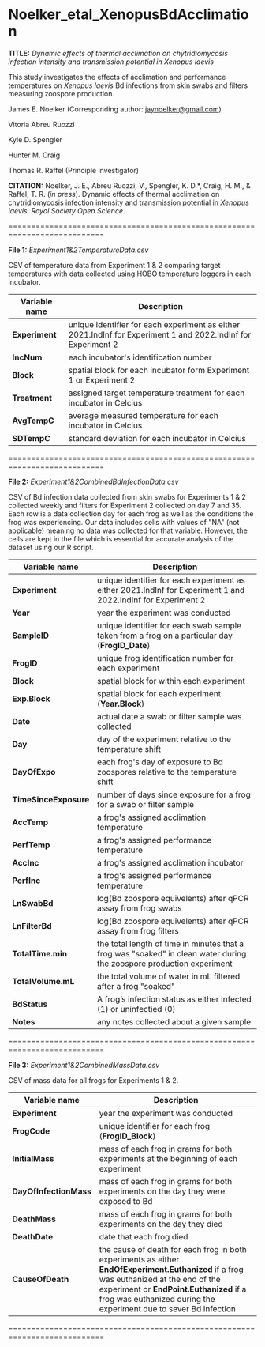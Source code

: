 # Noelker_etal_XenopusBdAcclimation
**TITLE:** _Dynamic effects of thermal acclimation on chytridiomycosis infection intensity and transmission potential in Xenopus laevis_

This study investigates the effects of acclimation and performance temperatures on _Xenopus laevis_ Bd infections from skin swabs and filters measuring zoospore production.

James E. Noelker (Corresponding author: jaynoelker@gmail.com)

Vitoria Abreu Ruozzi

Kyle D. Spengler

Hunter M. Craig

Thomas R. Raffel (Principle investigator)

**CITATION:** Noelker, J. E., Abreu Ruozzi, V., Spengler, K. D.*, Craig, H. M., & Raffel, T. R. (_in press_). Dynamic effects of thermal acclimation on chytridiomycosis infection intensity and transmission potential in _Xenopus laevis_. _Royal Society Open Science_.

===========================================================================

**File 1:** _Experiment1&2TemperatureData.csv_

CSV of temperature data from Experiment 1 & 2 comparing target temperatures with data collected using HOBO temperature loggers in each incubator.

| Variable name | Description |
| --- | --- |
| **Experiment** | unique identifier for each experiment as either 2021.IndInf for Experiment 1 and 2022.IndInf for Experiment 2 |
| **IncNum** | each incubator's identification number |
| **Block** | spatial block for each incubator form Experiment 1 or Experiment 2 |
| **Treatment** | assigned target temperature treatment for each incubator in Celcius |
| **AvgTempC** | average measured temperature for each incubator in Celcius |
| **SDTempC** | standard deviation for each incubator in Celcius |

===========================================================================

**File 2:** _Experiment1&2CombinedBdInfectionData.csv_

CSV of Bd infection data collected from skin swabs for Experiments 1 & 2 collected weekly and filters for Experiment 2 collected on day 7 and 35. Each row is a data collection day for each frog as well as the conditions the frog was experiencing. Our data includes cells with values of "NA" (not applicable) meaning no data was collected for that variable. However, the cells are kept in the file which is essential for accurate analysis of the dataset using our R script.

| Variable name | Description |
| --- | --- |
| **Experiment** | unique identifier for each experiment as either 2021.IndInf for Experiment 1 and 2022.IndInf for Experiment 2 |
| **Year** | year the experiment was conducted |
| **SampleID** | unique identifier for each swab sample taken from a frog on a particular day (**FrogID_Date**) |
| **FrogID** | unique frog identification number for each experiment |
| **Block** | spatial block for within each experiment |
| **Exp.Block** | spatial block for each experiment (**Year.Block**) |
| **Date** | actual date a swab or filter sample was collected |
| **Day** | day of the experiment relative to the temperature shift |
| **DayOfExpo** | each frog's day of exposure to Bd zoospores relative to the temperature shift |
| **TimeSinceExposure** | number of days since exposure for a frog for a swab or filter sample |
| **AccTemp** | a frog's assigned acclimation temperature |
| **PerfTemp** | a frog's assigned performance temperature |
| **AccInc** | a frog's assigned acclimation incubator |
| **PerfInc** | a frog's assigned performance temperature |
| **LnSwabBd** | 	log(Bd zoospore equivelents) after qPCR assay from frog swabs |
| **LnFilterBd** | 	log(Bd zoospore equivelents) after qPCR assay from frog filters |
| **TotalTime.min** | the total length of time in minutes that a frog was "soaked" in clean water during the zoospore production experiment |
| **TotalVolume.mL** | the total volume of water in mL filtered after a frog "soaked" |
| **BdStatus** | A frog’s infection status as either infected (1) or uninfectied (0) |
| **Notes** | any notes collected about a given sample |

===========================================================================

**File 3:** _Experiment1&2CombinedMassData.csv_

CSV of mass data for all frogs for Experiments 1 & 2.

| Variable name | Description |
| --- | --- |
| **Experiment** | year the experiment was conducted |
| **FrogCode** | unique identifier for each frog (**FrogID_Block**) |
| **InitialMass** | mass of each frog in grams for both experiments at the beginning of each experiment |
| **DayOfInfectionMass** | mass of each frog in grams for both experiments on the day they were exposed to Bd |
| **DeathMass** | mass of each frog in grams for both experiments on the day they died |
| **DeathDate** | date that each frog died |
| **CauseOfDeath** | the cause of death for each frog in both experiments as either **EndOfExperiment.Euthanized** if a frog was euthanized at the end of the experiment or **EndPoint.Euthanized** if a frog was euthanized during the experiment due to sever Bd infection |

===========================================================================
